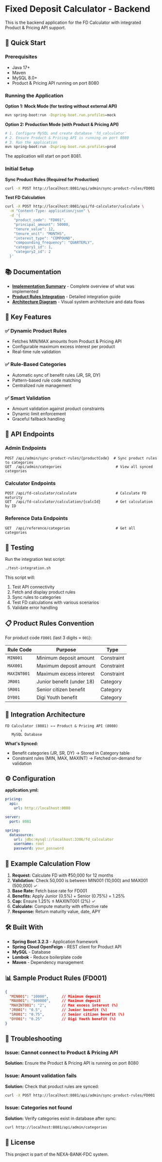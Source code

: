 # Fixed Deposit Calculator - Backend

This is the backend application for the FD Calculator with integrated Product & Pricing API support.

## 🚀 Quick Start

### Prerequisites
- Java 17+
- Maven
- MySQL 8.0+
- Product & Pricing API running on port 8080

### Running the Application

**Option 1: Mock Mode (for testing without external API)**
```bash
mvn spring-boot:run -Dspring-boot.run.profiles=mock
```

**Option 2: Production Mode (with Product & Pricing API)**
```bash
# 1. Configure MySQL and create database 'fd_calculator'
# 2. Ensure Product & Pricing API is running on port 8080
# 3. Run the application
mvn spring-boot:run -Dspring-boot.run.profiles=prod
```

The application will start on port 8081.

### Initial Setup

**Sync Product Rules (Required for Production)**
```bash
curl -X POST http://localhost:8081/api/admin/sync-product-rules/FD001
```

**Test FD Calculation**
```bash
curl -X POST http://localhost:8081/api/fd-calculator/calculate \
  -H "Content-Type: application/json" \
  -d '{
    "product_code": "FD001",
    "principal_amount": 50000,
    "tenure_value": 12,
    "tenure_unit": "MONTHS",
    "interest_type": "COMPOUND",
    "compounding_frequency": "QUARTERLY",
    "category1_id": 1,
    "category2_id": 2
  }'
```

## 📚 Documentation

- **[Implementation Summary](IMPLEMENTATION_SUMMARY.md)** - Complete overview of what was implemented
- **[Product Rules Integration](PRODUCT_RULES_INTEGRATION.md)** - Detailed integration guide
- **[Architecture Diagram](ARCHITECTURE.md)** - Visual system architecture and data flows

## 🎯 Key Features

### ✅ Dynamic Product Rules
- Fetches MIN/MAX amounts from Product & Pricing API
- Configurable maximum excess interest per product
- Real-time rule validation

### ✅ Rule-Based Categories
- Automatic sync of benefit rules (JR, SR, DY)
- Pattern-based rule code matching
- Centralized rule management

### ✅ Smart Validation
- Amount validation against product constraints
- Dynamic limit enforcement
- Graceful fallback handling

## 🔧 API Endpoints

### Admin Endpoints
```
POST /api/admin/sync-product-rules/{productCode}  # Sync product rules to categories
GET  /api/admin/categories                         # View all synced categories
```

### Calculator Endpoints
```
POST /api/fd-calculator/calculate                  # Calculate FD maturity
GET  /api/fd-calculator/calculation/{calcId}       # Get calculation by ID
```

### Reference Data Endpoints
```
GET  /api/reference/categories                     # Get all categories
```

## 🧪 Testing

Run the integration test script:
```bash
./test-integration.sh
```

This script will:
1. Test API connectivity
2. Fetch and display product rules
3. Sync rules to categories
4. Test FD calculations with various scenarios
5. Validate error handling

## 📋 Product Rules Convention

For product code `FD001` (last 3 digits = `001`):

| Rule Code | Purpose | Type |
|-----------|---------|------|
| `MIN001` | Minimum deposit amount | Constraint |
| `MAX001` | Maximum deposit amount | Constraint |
| `MAXINT001` | Maximum excess interest | Constraint |
| `JR001` | Junior benefit (under 18) | Category |
| `SR001` | Senior citizen benefit | Category |
| `DY001` | Digi Youth benefit | Category |

## 🔌 Integration Architecture

```
FD Calculator (8081) ←→ Product & Pricing API (8080)
       ↓
   MySQL Database
```

**What's Synced:**
- Benefit categories (JR, SR, DY) → Stored in Category table
- Constraint rules (MIN, MAX, MAXINT) → Fetched on-demand for validation

## ⚙️ Configuration

**application.yml:**
```yaml
pricing:
  api:
    url: http://localhost:8080

server:
  port: 8081

spring:
  datasource:
    url: jdbc:mysql://localhost:3306/fd_calculator
    username: root
    password: your_password
```

## 📝 Example Calculation Flow

1. **Request:** Calculate FD with ₹50,000 for 12 months
2. **Validation:** Check 50,000 is between MIN001 (10,000) and MAX001 (500,000) ✓
3. **Base Rate:** Fetch base rate for FD001
4. **Benefits:** Apply Junior (0.5%) + Senior (0.75%) = 1.25%
5. **Cap:** Ensure 1.25% ≤ MAXINT001 (2%) ✓
6. **Calculate:** Compute maturity with effective rate
7. **Response:** Return maturity value, date, APY

## 🛠️ Built With

- **Spring Boot 3.2.3** - Application framework
- **Spring Cloud OpenFeign** - REST client for Product API
- **MySQL** - Database
- **Lombok** - Reduce boilerplate code
- **Maven** - Dependency management

## 📊 Sample Product Rules (FD001)

```json
{
  "MIN001": "10000",      // Minimum deposit
  "MAX001": "500000",     // Maximum deposit
  "MAXINT001": "2",       // Max excess interest (%)
  "JR001": "0.5",         // Junior benefit (%)
  "SR001": "0.75",        // Senior citizen benefit (%)
  "DY001": "0.25"         // Digi Youth benefit (%)
}
```

## 🐛 Troubleshooting

### Issue: Cannot connect to Product & Pricing API
**Solution:** Ensure the Product & Pricing API is running on port 8080

### Issue: Amount validation fails
**Solution:** Check that product rules are synced:
```bash
curl -X POST http://localhost:8081/api/admin/sync-product-rules/FD001
```

### Issue: Categories not found
**Solution:** Verify categories exist in database after sync:
```bash
curl http://localhost:8081/api/admin/categories
```

## 📄 License

This project is part of the NEXA-BANK-FDC system.
